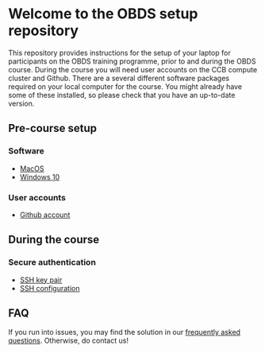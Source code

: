 # Welcome to the OBDS setup repository

This repository provides instructions for the setup of your laptop for participants on the OBDS training programme, prior to and during the OBDS course.
During the course you will need user accounts on the CCB compute cluster and Github.
There are a several different software packages required on your local computer for the course.
You might already have some of these installed, so please check that you have an up-to-date version.

## Pre-course setup

### Software

- [MacOS](precourse/macos/README.md)
- [Windows 10](precourse/windows/README.md)

### User accounts

- [Github account](accounts/create_github_account.md)

## During the course

### Secure authentication

- [SSH key pair](incourse/create_ssh_keypair.md)
- [SSH configuration](incourse/ssh_config.md)

## FAQ

If you run into issues, you may find the solution in our [frequently asked questions](FAQ.md).
Otherwise, do contact us!
